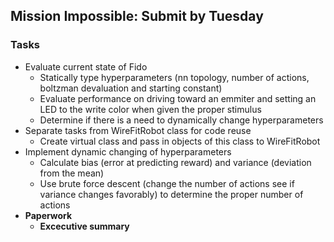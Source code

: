 ## Mission Impossible: Submit by Tuesday

### Tasks
- Evaluate current state of Fido
  - Statically type hyperparameters (nn topology, number of actions, boltzman devaluation and starting constant)
  - Evaluate performance on driving toward an emmiter and setting an LED to the write color when given the proper stimulus
  - Determine if there is a need to dynamically change hyperparameters
- Separate tasks from WireFitRobot class for code reuse
  - Create virtual class and pass in objects of this class to WireFitRobot
- Implement dynamic changing of hyperparameters
  - Calculate bias (error at predicting reward) and variance (deviation from the mean)
  - Use brute force descent (change the number of actions see if variance changes favorably) to determine the proper number of actions
- **Paperwork**
  - **Excecutive summary**
